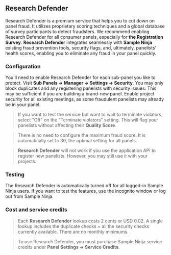## Research Defender

Research Defender is a premium service that helps you to cut down on panel fraud. It utilizes proprietary scoring techniques and a global database of survey participants to detect fraudsters. We recommend enabling Research Defender for all consumer panels, especially for **the Registration Survey**. **Research Defender** integrates seamlessly with **Sample Ninja** existing fraud prevention tools, security flags, and, ultimately, panelists' health scores, enabling you to eliminate any fraud in your panel quickly.

### Configuration

You'll need to enable Research Defender for each sub-panel you like to protect. Visit **Sub Panels -> Manager -> Settings -> Security**. You may only block duplicates and any registering panelists with security issues. This may be sufficient if you are building a brand-new panel. Enable project security for all existing meetings, as some fraudulent panelists may already be in your panel. 

> If you want to test the service but want to wait to terminate violators, select "Off" on the "Terminate violators" setting. This will flag your panelists without affecting their **Quality Score**.

> There is no need to configure the maximum fraud score. It is automatically set to 30, the optimal setting for all panels.

> **Research Defender** will not work if you use the application API to register new panelists. However, you may still use it with your projects.

### Testing

The Research Defender is automatically turned off for all logged-in Sample Ninja users. If you want to test the features, use the incognito window or log out from Sample Ninja.

### Cost and service credits

> Each **Research Defender** lookup costs 2 cents or USD 0.02. A single lookup includes the duplicate checks + all the security checks currently available. There are no monthly minimums.

> To use Research Defender, you must purchase Sample Ninja service credits under **Panel Settings -> Service Credits**.
